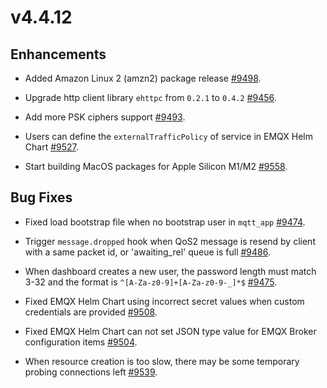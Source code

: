 # v4.4.12

## Enhancements

- Added Amazon Linux 2 (amzn2) package release [#9498](https://github.com/emqx/emqx/pull/9498).

- Upgrade http client library `ehttpc` from `0.2.1` to `0.4.2` [#9456](https://github.com/emqx/emqx/pull/9456).

- Add more PSK ciphers support [#9493](https://github.com/emqx/emqx/pull/9493).

- Users can define the `externalTrafficPolicy` of service in EMQX Helm Chart [#9527](https://github.com/emqx/emqx/pull/9527).

- Start building MacOS packages for Apple Silicon M1/M2 [#9558](https://github.com/emqx/emqx/pull/9558).

## Bug Fixes

- Fixed load bootstrap file when no bootstrap user in `mqtt_app` [#9474](https://github.com/emqx/emqx/pull/9474).

- Trigger `message.dropped` hook when QoS2 message is resend by client with a same packet id, or 'awaiting_rel' queue is full [#9486](https://github.com/emqx/emqx/pull/9486).

- When dashboard creates a new user, the password length must match 3-32 and the format is `^[A-Za-z0-9]+[A-Za-z0-9-_]*$` [#9475](https://github.com/emqx/emqx-enterprise/pull/9475).

- Fixed EMQX Helm Chart using incorrect secret values when custom credentials are provided [#9508](https://github.com/emqx/emqx/pull/9508).

- Fixed EMQX Helm Chart can not set JSON type value for EMQX Broker configuration items [#9504](https://github.com/emqx/emqx/pull/9504).

- When resource creation is too slow, there may be some temporary probing connections left [#9539](https://github.com/emqx/emqx/pull/9539).

